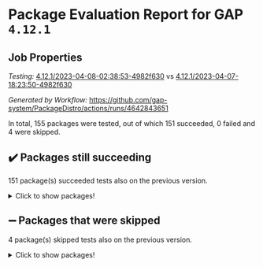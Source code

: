 # Package Evaluation Report for GAP `4.12.1`

## Job Properties

*Testing:* [4.12.1/2023-04-08-02:38:53-4982f630](https://github.com/gap-system/PackageDistro/blob/data/reports/4.12.1/2023-04-08-02:38:53-4982f630) vs [4.12.1/2023-04-07-18:23:50-4982f630](https://github.com/gap-system/PackageDistro/blob/data/reports/4.12.1/2023-04-07-18:23:50-4982f630)

*Generated by Workflow:* https://github.com/gap-system/PackageDistro/actions/runs/4642843651

In total, 155 packages were tested, out of which 151 succeeded, 0 failed and 4 were skipped.

## :heavy_check_mark: Packages still succeeding

151 package(s) succeeded tests also on the previous version.
<details><summary>Click to show packages!</summary>

- 4ti2interface 2023.02-04 [(success)](https://github.com/gap-system/PackageDistro/actions/runs/4642843651/jobs/8217181557)
- ace 5.6.2 [(success)](https://github.com/gap-system/PackageDistro/actions/runs/4642843651/jobs/8217181635)
- aclib 1.3.2 [(success)](https://github.com/gap-system/PackageDistro/actions/runs/4642843651/jobs/8217181692)
- agt 0.3.1 [(success)](https://github.com/gap-system/PackageDistro/actions/runs/4642843651/jobs/8217181747)
- alnuth 3.2.1 [(success)](https://github.com/gap-system/PackageDistro/actions/runs/4642843651/jobs/8217181804)
- anupq 3.3.0 [(success)](https://github.com/gap-system/PackageDistro/actions/runs/4642843651/jobs/8217181879)
- atlasrep 2.1.6 [(success)](https://github.com/gap-system/PackageDistro/actions/runs/4642843651/jobs/8217181929)
- autodoc 2022.10.20 [(success)](https://github.com/gap-system/PackageDistro/actions/runs/4642843651/jobs/8217181995)
- automata 1.15 [(success)](https://github.com/gap-system/PackageDistro/actions/runs/4642843651/jobs/8217182059)
- automgrp 1.3.2 [(success)](https://github.com/gap-system/PackageDistro/actions/runs/4642843651/jobs/8217182110)
- autpgrp 1.11 [(success)](https://github.com/gap-system/PackageDistro/actions/runs/4642843651/jobs/8217182169)
- cap 2023.04-01 [(success)](https://github.com/gap-system/PackageDistro/actions/runs/4642843651/jobs/8217182241)
- caratinterface 2.3.5 [(success)](https://github.com/gap-system/PackageDistro/actions/runs/4642843651/jobs/8217182298)
- cddinterface 2022.11.01 [(success)](https://github.com/gap-system/PackageDistro/actions/runs/4642843651/jobs/8217182346)
- circle 1.6.6 [(success)](https://github.com/gap-system/PackageDistro/actions/runs/4642843651/jobs/8217182398)
- classicpres 1.22 [(success)](https://github.com/gap-system/PackageDistro/actions/runs/4642843651/jobs/8217182458)
- cohomolo 1.6.11 [(success)](https://github.com/gap-system/PackageDistro/actions/runs/4642843651/jobs/8217182515)
- congruence 1.2.5 [(success)](https://github.com/gap-system/PackageDistro/actions/runs/4642843651/jobs/8217182591)
- corelg 1.56 [(success)](https://github.com/gap-system/PackageDistro/actions/runs/4642843651/jobs/8217182661)
- crime 1.6 [(success)](https://github.com/gap-system/PackageDistro/actions/runs/4642843651/jobs/8217182725)
- crisp 1.4.6 [(success)](https://github.com/gap-system/PackageDistro/actions/runs/4642843651/jobs/8217182802)
- crypting 0.10.4 [(success)](https://github.com/gap-system/PackageDistro/actions/runs/4642843651/jobs/8217182886)
- cryst 4.1.26 [(success)](https://github.com/gap-system/PackageDistro/actions/runs/4642843651/jobs/8217182958)
- crystcat 1.1.10 [(success)](https://github.com/gap-system/PackageDistro/actions/runs/4642843651/jobs/8217183041)
- ctbllib 1.3.5 [(success)](https://github.com/gap-system/PackageDistro/actions/runs/4642843651/jobs/8217183109)
- cubefree 1.19 [(success)](https://github.com/gap-system/PackageDistro/actions/runs/4642843651/jobs/8217183171)
- curlinterface 2.3.1 [(success)](https://github.com/gap-system/PackageDistro/actions/runs/4642843651/jobs/8217183246)
- cvec 2.8.1 [(success)](https://github.com/gap-system/PackageDistro/actions/runs/4642843651/jobs/8217183313)
- datastructures 0.3.0 [(success)](https://github.com/gap-system/PackageDistro/actions/runs/4642843651/jobs/8217183382)
- deepthought 1.0.6 [(success)](https://github.com/gap-system/PackageDistro/actions/runs/4642843651/jobs/8217183452)
- design 1.8 [(success)](https://github.com/gap-system/PackageDistro/actions/runs/4642843651/jobs/8217183548)
- difsets 2.3.1 [(success)](https://github.com/gap-system/PackageDistro/actions/runs/4642843651/jobs/8217183627)
- digraphs 1.6.2 [(success)](https://github.com/gap-system/PackageDistro/actions/runs/4642843651/jobs/8217183726)
- edim 1.3.7 [(success)](https://github.com/gap-system/PackageDistro/actions/runs/4642843651/jobs/8217183813)
- example 4.3.4 [(success)](https://github.com/gap-system/PackageDistro/actions/runs/4642843651/jobs/8217183894)
- examplesforhomalg 2023.02-04 [(success)](https://github.com/gap-system/PackageDistro/actions/runs/4642843651/jobs/8217183971)
- factint 1.6.3 [(success)](https://github.com/gap-system/PackageDistro/actions/runs/4642843651/jobs/8217184046)
- ferret 1.0.9 [(success)](https://github.com/gap-system/PackageDistro/actions/runs/4642843651/jobs/8217184120)
- fga 1.5.0 [(success)](https://github.com/gap-system/PackageDistro/actions/runs/4642843651/jobs/8217184208)
- fining 1.5.5 [(success)](https://github.com/gap-system/PackageDistro/actions/runs/4642843651/jobs/8217184290)
- float 1.0.3 [(success)](https://github.com/gap-system/PackageDistro/actions/runs/4642843651/jobs/8217184355)
- format 1.4.3 [(success)](https://github.com/gap-system/PackageDistro/actions/runs/4642843651/jobs/8217184418)
- forms 1.2.9 [(success)](https://github.com/gap-system/PackageDistro/actions/runs/4642843651/jobs/8217184491)
- fplsa 1.2.6 [(success)](https://github.com/gap-system/PackageDistro/actions/runs/4642843651/jobs/8217184576)
- fr 2.4.12 [(success)](https://github.com/gap-system/PackageDistro/actions/runs/4642843651/jobs/8217184671)
- francy 1.2.5 [(success)](https://github.com/gap-system/PackageDistro/actions/runs/4642843651/jobs/8217184764)
- fwtree 1.3 [(success)](https://github.com/gap-system/PackageDistro/actions/runs/4642843651/jobs/8217184833)
- gapdoc 1.6.6 [(success)](https://github.com/gap-system/PackageDistro/actions/runs/4642843651/jobs/8217184914)
- gauss 2023.02-04 [(success)](https://github.com/gap-system/PackageDistro/actions/runs/4642843651/jobs/8217184990)
- gaussforhomalg 2023.02-04 [(success)](https://github.com/gap-system/PackageDistro/actions/runs/4642843651/jobs/8217185070)
- gbnp 1.0.5 [(success)](https://github.com/gap-system/PackageDistro/actions/runs/4642843651/jobs/8217185142)
- generalizedmorphismsforcap 2023.03-01 [(success)](https://github.com/gap-system/PackageDistro/actions/runs/4642843651/jobs/8217185207)
- genss 1.6.8 [(success)](https://github.com/gap-system/PackageDistro/actions/runs/4642843651/jobs/8217185270)
- gradedmodules 2023.02-04 [(success)](https://github.com/gap-system/PackageDistro/actions/runs/4642843651/jobs/8217185339)
- gradedringforhomalg 2023.02-04 [(success)](https://github.com/gap-system/PackageDistro/actions/runs/4642843651/jobs/8217185391)
- grape 4.9.0 [(success)](https://github.com/gap-system/PackageDistro/actions/runs/4642843651/jobs/8217185460)
- groupoids 1.73 [(success)](https://github.com/gap-system/PackageDistro/actions/runs/4642843651/jobs/8217185510)
- grpconst 2.6.4 [(success)](https://github.com/gap-system/PackageDistro/actions/runs/4642843651/jobs/8217185573)
- guarana 0.96.3 [(success)](https://github.com/gap-system/PackageDistro/actions/runs/4642843651/jobs/8217185619)
- guava 3.18 [(success)](https://github.com/gap-system/PackageDistro/actions/runs/4642843651/jobs/8217185703)
- hap 1.54 [(success)](https://github.com/gap-system/PackageDistro/actions/runs/4642843651/jobs/8217185768)
- hapcryst 0.1.15 [(success)](https://github.com/gap-system/PackageDistro/actions/runs/4642843651/jobs/8217185824)
- hecke 1.5.3 [(success)](https://github.com/gap-system/PackageDistro/actions/runs/4642843651/jobs/8217185903)
- help 3.5 [(success)](https://github.com/gap-system/PackageDistro/actions/runs/4642843651/jobs/8217185960)
- homalg 2023.02-05 [(success)](https://github.com/gap-system/PackageDistro/actions/runs/4642843651/jobs/8217186064)
- homalgtocas 2023.02-04 [(success)](https://github.com/gap-system/PackageDistro/actions/runs/4642843651/jobs/8217186160)
- idrel 2.45 [(success)](https://github.com/gap-system/PackageDistro/actions/runs/4642843651/jobs/8217186227)
- images 1.3.1 [(success)](https://github.com/gap-system/PackageDistro/actions/runs/4642843651/jobs/8217186306)
- intpic 0.3.0 [(success)](https://github.com/gap-system/PackageDistro/actions/runs/4642843651/jobs/8217186373)
- io 4.8.1 [(success)](https://github.com/gap-system/PackageDistro/actions/runs/4642843651/jobs/8217186443)
- io_forhomalg 2023.02-04 [(success)](https://github.com/gap-system/PackageDistro/actions/runs/4642843651/jobs/8217186534)
- irredsol 1.4.4 [(success)](https://github.com/gap-system/PackageDistro/actions/runs/4642843651/jobs/8217186593)
- json 2.1.1 [(success)](https://github.com/gap-system/PackageDistro/actions/runs/4642843651/jobs/8217186667)
- jupyterkernel 1.5.0 [(success)](https://github.com/gap-system/PackageDistro/actions/runs/4642843651/jobs/8217186720)
- jupyterviz 1.5.6 [(success)](https://github.com/gap-system/PackageDistro/actions/runs/4642843651/jobs/8217186778)
- kan 1.35 [(success)](https://github.com/gap-system/PackageDistro/actions/runs/4642843651/jobs/8217186834)
- kbmag 1.5.11 [(success)](https://github.com/gap-system/PackageDistro/actions/runs/4642843651/jobs/8217186892)
- laguna 3.9.6 [(success)](https://github.com/gap-system/PackageDistro/actions/runs/4642843651/jobs/8217186938)
- liealgdb 2.2.1 [(success)](https://github.com/gap-system/PackageDistro/actions/runs/4642843651/jobs/8217186984)
- liepring 2.8 [(success)](https://github.com/gap-system/PackageDistro/actions/runs/4642843651/jobs/8217187032)
- liering 2.4.2 [(success)](https://github.com/gap-system/PackageDistro/actions/runs/4642843651/jobs/8217187081)
- linearalgebraforcap 2023.03-06 [(success)](https://github.com/gap-system/PackageDistro/actions/runs/4642843651/jobs/8217187132)
- localizeringforhomalg 2023.02-04 [(success)](https://github.com/gap-system/PackageDistro/actions/runs/4642843651/jobs/8217187179)
- loops 3.4.3 [(success)](https://github.com/gap-system/PackageDistro/actions/runs/4642843651/jobs/8217187230)
- lpres 1.0.3 [(success)](https://github.com/gap-system/PackageDistro/actions/runs/4642843651/jobs/8217187263)
- majoranaalgebras 1.5.1 [(success)](https://github.com/gap-system/PackageDistro/actions/runs/4642843651/jobs/8217187310)
- mapclass 1.4.6 [(success)](https://github.com/gap-system/PackageDistro/actions/runs/4642843651/jobs/8217187350)
- matgrp 0.70 [(success)](https://github.com/gap-system/PackageDistro/actions/runs/4642843651/jobs/8217187389)
- matricesforhomalg 2023.02-04 [(success)](https://github.com/gap-system/PackageDistro/actions/runs/4642843651/jobs/8217187435)
- modisom 2.5.4 [(success)](https://github.com/gap-system/PackageDistro/actions/runs/4642843651/jobs/8217187490)
- modulepresentationsforcap 2023.03-01 [(success)](https://github.com/gap-system/PackageDistro/actions/runs/4642843651/jobs/8217187534)
- modules 2023.02-04 [(success)](https://github.com/gap-system/PackageDistro/actions/runs/4642843651/jobs/8217187575)
- monoidalcategories 2023.03-04 [(success)](https://github.com/gap-system/PackageDistro/actions/runs/4642843651/jobs/8217187611)
- nconvex 2022.09-01 [(success)](https://github.com/gap-system/PackageDistro/actions/runs/4642843651/jobs/8217187649)
- nilmat 1.4.2 [(success)](https://github.com/gap-system/PackageDistro/actions/runs/4642843651/jobs/8217187698)
- nock 1.5 [(success)](https://github.com/gap-system/PackageDistro/actions/runs/4642843651/jobs/8217187739)
- normalizinterface 1.3.5 [(success)](https://github.com/gap-system/PackageDistro/actions/runs/4642843651/jobs/8217187793)
- nq 2.5.10 [(success)](https://github.com/gap-system/PackageDistro/actions/runs/4642843651/jobs/8217187837)
- numericalsgps 1.3.1 [(success)](https://github.com/gap-system/PackageDistro/actions/runs/4642843651/jobs/8217187892)
- openmath 11.5.3 [(success)](https://github.com/gap-system/PackageDistro/actions/runs/4642843651/jobs/8217187941)
- orb 4.9.0 [(success)](https://github.com/gap-system/PackageDistro/actions/runs/4642843651/jobs/8217187989)
- packagemanager 1.4.1 [(success)](https://github.com/gap-system/PackageDistro/actions/runs/4642843651/jobs/8217188028)
- patternclass 2.4.3 [(success)](https://github.com/gap-system/PackageDistro/actions/runs/4642843651/jobs/8217188078)
- permut 2.0.4 [(success)](https://github.com/gap-system/PackageDistro/actions/runs/4642843651/jobs/8217188118)
- polenta 1.3.10 [(success)](https://github.com/gap-system/PackageDistro/actions/runs/4642843651/jobs/8217188169)
- polymaking 0.8.6 [(success)](https://github.com/gap-system/PackageDistro/actions/runs/4642843651/jobs/8217188216)
- primgrp 3.4.4 [(success)](https://github.com/gap-system/PackageDistro/actions/runs/4642843651/jobs/8217188268)
- profiling 2.5.2 [(success)](https://github.com/gap-system/PackageDistro/actions/runs/4642843651/jobs/8217188322)
- qpa 1.34 [(success)](https://github.com/gap-system/PackageDistro/actions/runs/4642843651/jobs/8217188373)
- quagroup 1.8.3 [(success)](https://github.com/gap-system/PackageDistro/actions/runs/4642843651/jobs/8217188410)
- radiroot 2.9 [(success)](https://github.com/gap-system/PackageDistro/actions/runs/4642843651/jobs/8217188458)
- rcwa 4.7.1 [(success)](https://github.com/gap-system/PackageDistro/actions/runs/4642843651/jobs/8217188515)
- rds 1.8 [(success)](https://github.com/gap-system/PackageDistro/actions/runs/4642843651/jobs/8217188576)
- recog 1.4.2 [(success)](https://github.com/gap-system/PackageDistro/actions/runs/4642843651/jobs/8217188623)
- repndecomp 1.3.0 [(success)](https://github.com/gap-system/PackageDistro/actions/runs/4642843651/jobs/8217188666)
- repsn 3.1.1 [(success)](https://github.com/gap-system/PackageDistro/actions/runs/4642843651/jobs/8217188724)
- resclasses 4.7.3 [(success)](https://github.com/gap-system/PackageDistro/actions/runs/4642843651/jobs/8217188778)
- ringsforhomalg 2023.02-05 [(success)](https://github.com/gap-system/PackageDistro/actions/runs/4642843651/jobs/8217188833)
- sco 2023.02-04 [(success)](https://github.com/gap-system/PackageDistro/actions/runs/4642843651/jobs/8217188897)
- scscp 2.4.1 [(success)](https://github.com/gap-system/PackageDistro/actions/runs/4642843651/jobs/8217188960)
- semigroups 5.2.1 [(success)](https://github.com/gap-system/PackageDistro/actions/runs/4642843651/jobs/8217189013)
- sglppow 2.3 [(success)](https://github.com/gap-system/PackageDistro/actions/runs/4642843651/jobs/8217189081)
- sgpviz 0.999.5 [(success)](https://github.com/gap-system/PackageDistro/actions/runs/4642843651/jobs/8217189144)
- simpcomp 2.1.14 [(success)](https://github.com/gap-system/PackageDistro/actions/runs/4642843651/jobs/8217189231)
- singular 2023.02.09 [(success)](https://github.com/gap-system/PackageDistro/actions/runs/4642843651/jobs/8217189315)
- sl2reps 1.1 [(success)](https://github.com/gap-system/PackageDistro/actions/runs/4642843651/jobs/8217189388)
- sla 1.5.3 [(success)](https://github.com/gap-system/PackageDistro/actions/runs/4642843651/jobs/8217189470)
- smallgrp 1.5.2 [(success)](https://github.com/gap-system/PackageDistro/actions/runs/4642843651/jobs/8217189546)
- smallsemi 0.6.13 [(success)](https://github.com/gap-system/PackageDistro/actions/runs/4642843651/jobs/8217189601)
- sonata 2.9.6 [(success)](https://github.com/gap-system/PackageDistro/actions/runs/4642843651/jobs/8217189670)
- sophus 1.27 [(success)](https://github.com/gap-system/PackageDistro/actions/runs/4642843651/jobs/8217189740)
- spinsym 1.5.2 [(success)](https://github.com/gap-system/PackageDistro/actions/runs/4642843651/jobs/8217189809)
- standardff 0.9.4 [(success)](https://github.com/gap-system/PackageDistro/actions/runs/4642843651/jobs/8217189878)
- symbcompcc 1.3.2 [(success)](https://github.com/gap-system/PackageDistro/actions/runs/4642843651/jobs/8217189956)
- thelma 1.3 [(success)](https://github.com/gap-system/PackageDistro/actions/runs/4642843651/jobs/8217190028)
- tomlib 1.2.9 [(success)](https://github.com/gap-system/PackageDistro/actions/runs/4642843651/jobs/8217190099)
- toolsforhomalg 2023.03-01 [(success)](https://github.com/gap-system/PackageDistro/actions/runs/4642843651/jobs/8217190172)
- toric 1.9.5 [(success)](https://github.com/gap-system/PackageDistro/actions/runs/4642843651/jobs/8217190239)
- toricvarieties 2022.07.13 [(success)](https://github.com/gap-system/PackageDistro/actions/runs/4642843651/jobs/8217190312)
- transgrp 3.6.4 [(success)](https://github.com/gap-system/PackageDistro/actions/runs/4642843651/jobs/8217190393)
- ugaly 4.0.3 [(success)](https://github.com/gap-system/PackageDistro/actions/runs/4642843651/jobs/8217190466)
- unipot 1.5 [(success)](https://github.com/gap-system/PackageDistro/actions/runs/4642843651/jobs/8217190530)
- unitlib 4.2.0 [(success)](https://github.com/gap-system/PackageDistro/actions/runs/4642843651/jobs/8217190618)
- utils 0.82 [(success)](https://github.com/gap-system/PackageDistro/actions/runs/4642843651/jobs/8217190695)
- uuid 0.7 [(success)](https://github.com/gap-system/PackageDistro/actions/runs/4642843651/jobs/8217190810)
- walrus 0.9991 [(success)](https://github.com/gap-system/PackageDistro/actions/runs/4642843651/jobs/8217190899)
- wedderga 4.10.3 [(success)](https://github.com/gap-system/PackageDistro/actions/runs/4642843651/jobs/8217190982)
- xmod 2.91 [(success)](https://github.com/gap-system/PackageDistro/actions/runs/4642843651/jobs/8217191053)
- xmodalg 1.23 [(success)](https://github.com/gap-system/PackageDistro/actions/runs/4642843651/jobs/8217191121)
- yangbaxter 0.10.3 [(success)](https://github.com/gap-system/PackageDistro/actions/runs/4642843651/jobs/8217191201)
- zeromqinterface 0.14 [(success)](https://github.com/gap-system/PackageDistro/actions/runs/4642843651/jobs/8217191247)
</details>

## :heavy_minus_sign: Packages that were skipped

4 package(s) skipped tests also on the previous version.
<details><summary>Click to show packages!</summary>

- browse 1.8.21 [(skipped)](https://github.com/gap-system/PackageDistro/actions/runs/4642843651/jobs/8217057823)
- itc 1.5.1 [(skipped)](https://github.com/gap-system/PackageDistro/actions/runs/4642843651/jobs/8217057823)
- polycyclic 2.16 [(skipped)](https://github.com/gap-system/PackageDistro/actions/runs/4642843651/jobs/8217057823)
- xgap 4.31 [(skipped)](https://github.com/gap-system/PackageDistro/actions/runs/4642843651/jobs/8217057823)
</details>

